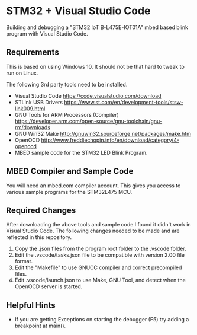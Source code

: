 # STM32 + Visual Studio Code
Building and debugging a "STM32 IoT B-L475E-IOT01A" mbed based blink program with Visual Studio Code.

## Requirements

This is based on using Windows 10. It should not be that hard to tweak to run on Linux.

The following 3rd party tools need to be installed.

* Visual Studio Code <https://code.visualstudio.com/download>
* STLink USB Drivers <https://www.st.com/en/development-tools/stsw-link009.html>
* GNU Tools for ARM Processors (Compiler)  <https://developer.arm.com/open-source/gnu-toolchain/gnu-rm/downloads>
* GNU Win32 Make <http://gnuwin32.sourceforge.net/packages/make.htm>
* OpenOCD <http://www.freddiechopin.info/en/download/category/4-openocd>
* MBED sample code for the STM32 LED Blink Program.

## MBED Compiler and Sample Code

You will need an mbed.com compiler account. This gives you access to various sample programs for the STM32L475 MCU.

## Required Changes

After downloading the above tools and sample code I found it didn't work in Visual Studio Code. The following changes needed to be made and are reflected in this repository.

1. Copy the .json files from the program root folder to the .vscode folder.
2. Edit the .vscode/tasks.json file to be compatible with version 2.00 file format.
3. Edit the "Makefile" to use GNUCC compiler and correct precompiled files.
4. Edit .vscode/launch.json to use Make, GNU Tool, and detect when the OpenOCD server is started.

## Helpful Hints

* If you are getting Exceptions on starting the debugger (F5) try adding a breakpoint at main().
